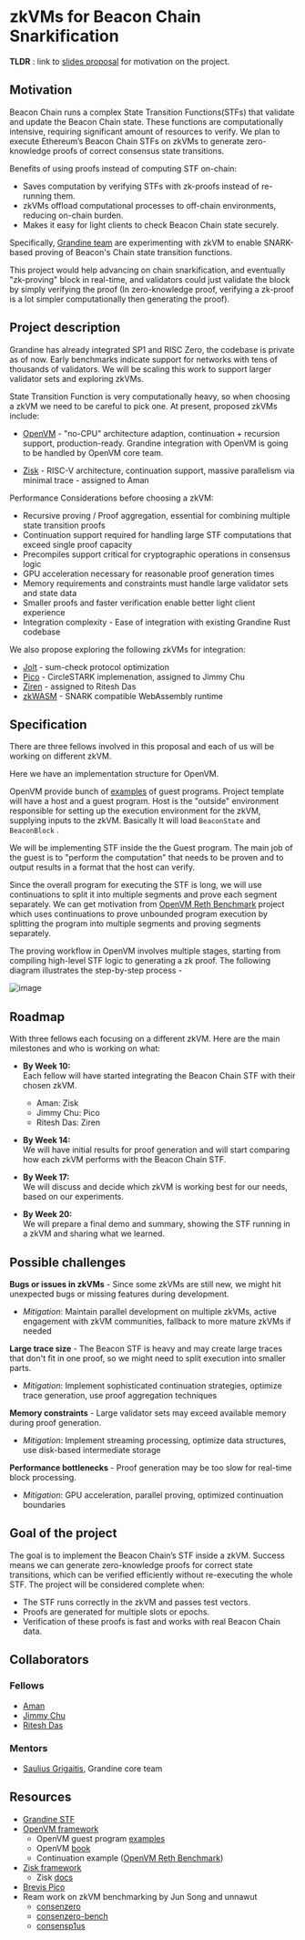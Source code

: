 # zkVMs for Beacon Chain Snarkification

**TLDR** : link to [slides proposal](https://docs.google.com/presentation/d/1Cq84ENguMO28ucNRmnSHLN7syIZn3Zumtt5FFOrLQ8M/edit?usp=sharing) for motivation on the project.

## Motivation

Beacon Chain runs a complex State Transition Functions(STFs) that validate and update the Beacon Chain state. These functions are computationally intensive, requiring significant amount of resources to verify. We plan to execute Ethereum’s Beacon Chain STFs on zkVMs to generate zero-knowledge proofs of correct consensus state transitions.

Benefits of using proofs instead of computing STF on-chain:
* Saves computation by verifying STFs with zk-proofs instead of re-running them.
* zkVMs offload computational processes to off-chain environments, reducing on-chain burden.
* Makes it easy for light clients to check Beacon Chain state securely.

Specifically, [Grandine team](https://github.com/eth-protocol-fellows/cohort-six/blob/master/projects/project-ideas.md#grandine-zkvms-for-beacon-chain-snarkification) are experimenting with zkVM to enable SNARK-based proving of Beacon's Chain state transition functions.

This project would help advancing on chain snarkification, and eventually "zk-proving" block in real-time, and validators could just validate the block by simply verifying the proof (In zero-knowledge proof, verifying a zk-proof is a lot simpler computationally then generating the proof).

## Project description

Grandine has already integrated SP1 and RISC Zero, the codebase is private as of now. Early benchmarks indicate support for networks with tens of thousands of validators. We will be scaling this work to support larger validator sets and exploring zkVMs.

State Transition Function is very computationally heavy, so when choosing a zkVM we need to be careful to pick one. At present, proposed zkVMs include:

* [OpenVM](https://github.com/openvm-org/openvm) - "no-CPU" architecture adaption, continuation + recursion support, production-ready. Grandine integration with OpenVM is going to be handled by OpenVM core team.

* [Zisk](https://github.com/0xPolygonHermez/zisk) - RISC-V architecture, continuation support, massive parallelism via minimal trace - assigned to Aman

Performance Considerations before choosing a zkVM:
* Recursive proving / Proof aggregation, essential for combining multiple state transition proofs
* Continuation support required for handling large STF computations that exceed single proof capacity
* Precompiles support critical for cryptographic operations in consensus logic
* GPU acceleration necessary for reasonable proof generation times
* Memory requirements and constraints must handle large validator sets and state data
* Smaller proofs and faster verification enable better light client experience
* Integration complexity - Ease of integration with existing Grandine Rust codebase

We also propose exploring the following zkVMs for integration:
* [Jolt](https://github.com/a16z/jolt) - sum-check protocol optimization
* [Pico](https://github.com/brevis-network/pico) - CircleSTARK implemenation, assigned to Jimmy Chu
* [Ziren](https://github.com/ProjectZKM/Ziren) - assigned to Ritesh Das
* [zkWASM](https://github.com/DelphinusLab/zkWasm) - SNARK compatible WebAssembly runtime

## Specification

There are three fellows involved in this proposal and each of us will be working on different zkVM.

Here we have an implementation structure for OpenVM.

OpenVM provide bunch of [examples](https://github.com/openvm-org/openvm/tree/main/examples) of guest programs. Project template will have a host and a guest program. Host is the "outside" environment responsible for setting up the execution environment for the zkVM, supplying inputs to the zkVM. Basically It will load ```BeaconState``` and ```BeaconBlock``` .

We will be implementing STF inside the the Guest program. The main job of the guest is to "perform the computation" that needs to be proven and to output results in a format that the host can verify.

Since the overall program for executing the STF is long, we will use continuations to split it into multiple segments and prove each segment separately. We can get motivation from [OpenVM Reth Benchmark](https://github.com/axiom-crypto/openvm-reth-benchmark) project which uses continuations to prove unbounded program execution by splitting the program into multiple segments and proving segments separately.

The proving workflow in OpenVM involves multiple stages, starting from compiling high-level STF logic to generating a zk proof. The following diagram illustrates the step-by-step process -

![image](https://i.postimg.cc/9QR9kKfv/Screenshot-2025-07-21-at-3-10-58-PM.png)

## Roadmap

With three fellows each focusing on a different zkVM. Here are the main milestones and who is working on what:

- **By Week 10:**  
  Each fellow will have started integrating the Beacon Chain STF with their chosen zkVM.  
  - Aman: Zisk  
  - Jimmy Chu: Pico  
  - Ritesh Das: Ziren

- **By Week 14:**  
  We will have initial results for proof generation and will start comparing how each zkVM performs with the Beacon Chain STF.

- **By Week 17:**  
  We will discuss and decide which zkVM is working best for our needs, based on our experiments.

- **By Week 20:**  
  We will prepare a final demo and summary, showing the STF running in a zkVM and sharing what we learned.

## Possible challenges

**Bugs or issues in zkVMs** - Since some zkVMs are still new, we might hit unexpected bugs or missing features during development.

- *Mitigation*: Maintain parallel development on multiple zkVMs, active engagement with zkVM communities, fallback to more mature zkVMs if needed

**Large trace size** - The Beacon STF is heavy and may create large traces that don't fit in one proof, so we might need to split execution into smaller parts.

- *Mitigation*: Implement sophisticated continuation strategies, optimize trace generation, use proof aggregation techniques

**Memory constraints** - Large validator sets may exceed available memory during proof generation.

- *Mitigation*: Implement streaming processing, optimize data structures, use disk-based intermediate storage

**Performance bottlenecks** - Proof generation may be too slow for real-time block processing.

- *Mitigation*: GPU acceleration, parallel proving, optimized continuation boundaries

## Goal of the project

The goal is to implement the Beacon Chain’s STF inside a zkVM. Success means we can generate zero-knowledge proofs for correct state transitions, which can be verified efficiently without re-executing the whole STF. The project will be considered complete when: 
* The STF runs correctly in the zkVM and passes test vectors.
* Proofs are generated for multiple slots or epochs.
* Verification of these proofs is fast and works with real Beacon Chain data.

## Collaborators

### Fellows

* [Aman](https://github.com/0xprivateChaos) 
* [Jimmy Chu](https://github.com/jimmychu0807)
* [Ritesh Das](https://github.com/Dyslex7c)

### Mentors

* [Saulius Grigaitis](https://github.com/sauliusgrigaitis), Grandine core team

## Resources

* [Grandine STF](https://github.com/grandinetech/grandine/blob/develop/transition_functions/src/combined.rs)
* [OpenVM framework](https://github.com/openvm-org/openvm)
  * OpenVM guest program [examples](https://github.com/openvm-org/openvm/tree/main/examples)
  * OpenVM [book](https://book.openvm.dev/)
  * Continuation example ([OpenVM Reth Benchmark](https://github.com/axiom-crypto/openvm-reth-benchmark))
* [Zisk framework](https://github.com/0xPolygonHermez/zisk)
  * Zisk [docs](https://0xpolygonhermez.github.io/zisk/introduction.html)
* [Brevis Pico](https://github.com/brevis-network/pico)
* Ream work on zkVM benchmarking by Jun Song and unnawut
  * [consenzero](https://github.com/ReamLabs/consenzero)
  * [consenzero-bench](https://github.com/ReamLabs/consenzero-bench)
  * [consensp1us](https://github.com/ReamLabs/consensp1us)
